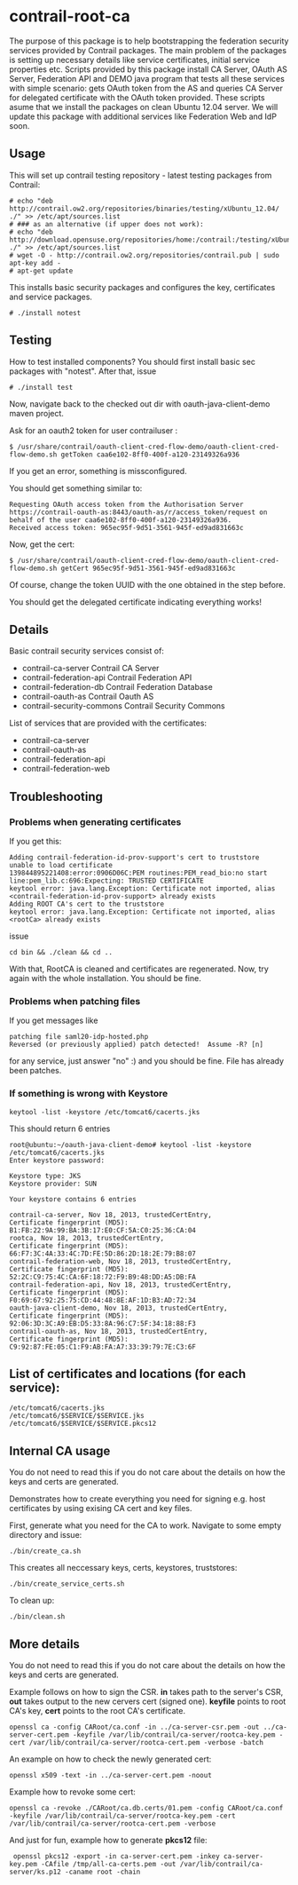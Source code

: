 contrail-root-ca
================

The purpose of this package is to help bootstrapping the federation security services provided by Contrail packages. 
The main problem of the packages is setting up necessary details like service certificates, initial service properties etc.
Scripts provided by this package install CA Server, OAuth AS Server, Federation API and DEMO java program that tests
all these services with simple scenario: gets OAuth token from the AS and queries CA Server for delegated certificate
with the OAuth token provided. These scripts asume that we install the packages on clean Ubuntu 12.04 server. We will update this package with additional services like Federation Web and IdP soon.

Usage
---------
This will set up contrail testing repository - latest testing packages from Contrail:
```
# echo "deb http://contrail.ow2.org/repositories/binaries/testing/xUbuntu_12.04/ ./" >> /etc/apt/sources.list
# ### as an alternative (if upper does not work):
# echo "deb http://download.opensuse.org/repositories/home:/contrail:/testing/xUbuntu_12.04/ ./" >> /etc/apt/sources.list 
# wget -O - http://contrail.ow2.org/repositories/contrail.pub | sudo apt-key add -
# apt-get update
```

This installs basic security packages and configures the key, certificates and service packages. 
```
# ./install notest
```
Testing
----------

How to test installed components? You should first install basic sec packages with "notest". After that, issue
```
# ./install test
```

Now, navigate back to the checked out dir with oauth-java-client-demo maven project.

Ask for an oauth2 token for user  contrailuser :
```
$ /usr/share/contrail/oauth-client-cred-flow-demo/oauth-client-cred-flow-demo.sh getToken caa6e102-8ff0-400f-a120-23149326a936
```

If you get an error, something is missconfigured.

You should get something similar to:
```
Requesting OAuth access token from the Authorisation Server https://contrail-oauth-as:8443/oauth-as/r/access_token/request on behalf of the user caa6e102-8ff0-400f-a120-23149326a936.
Received access token: 965ec95f-9d51-3561-945f-ed9ad831663c
```

Now, get the cert:
```
$ /usr/share/contrail/oauth-client-cred-flow-demo/oauth-client-cred-flow-demo.sh getCert 965ec95f-9d51-3561-945f-ed9ad831663c
```
Of course, change the token UUID with the one obtained in the step before.

You should get the delegated certificate indicating everything works!

Details
----

Basic contrail security services consist of:

* contrail-ca-server Contrail CA Server
* contrail-federation-api Contrail Federation API
* contrail-federation-db Contrail Federation Database
* contrail-oauth-as Contrail Oauth AS
* contrail-security-commons Contrail Security Commons

List of services that are provided with the certificates:
* contrail-ca-server
* contrail-oauth-as
* contrail-federation-api
* contrail-federation-web

Troubleshooting
----------

### Problems when generating certificates

If you get this:
```
Adding contrail-federation-id-prov-support's cert to truststore
unable to load certificate
139844895221408:error:0906D06C:PEM routines:PEM_read_bio:no start line:pem_lib.c:696:Expecting: TRUSTED CERTIFICATE
keytool error: java.lang.Exception: Certificate not imported, alias <contrail-federation-id-prov-support> already exists
Adding ROOT CA's cert to the truststore
keytool error: java.lang.Exception: Certificate not imported, alias <rootCa> already exists
```
issue 
```
cd bin && ./clean && cd ..
```
With that, RootCA is cleaned and certificates are regenerated. Now, try again with the whole installation. You should be fine.

### Problems when patching files

If you get messages like
```
patching file saml20-idp-hosted.php
Reversed (or previously applied) patch detected!  Assume -R? [n]
```
for any service, just answer "no" :) and you should be fine. File has already been patches.

### If something is wrong with Keystore

```
keytool -list -keystore /etc/tomcat6/cacerts.jks
```

This should return 6 entries

```
root@ubuntu:~/oauth-java-client-demo# keytool -list -keystore /etc/tomcat6/cacerts.jks 
Enter keystore password:  

Keystore type: JKS
Keystore provider: SUN

Your keystore contains 6 entries

contrail-ca-server, Nov 18, 2013, trustedCertEntry,
Certificate fingerprint (MD5): B1:FB:22:9A:99:BA:3B:17:E0:CF:5A:C0:25:36:CA:04
rootca, Nov 18, 2013, trustedCertEntry,
Certificate fingerprint (MD5): 66:F7:3C:4A:33:4C:7D:FE:5D:86:2D:18:2E:79:B8:07
contrail-federation-web, Nov 18, 2013, trustedCertEntry,
Certificate fingerprint (MD5): 52:2C:C9:75:4C:CA:6F:18:72:F9:B9:48:DD:A5:DB:FA
contrail-federation-api, Nov 18, 2013, trustedCertEntry,
Certificate fingerprint (MD5): F0:69:67:92:25:75:CD:44:48:8E:AF:1D:B3:AD:72:34
oauth-java-client-demo, Nov 18, 2013, trustedCertEntry,
Certificate fingerprint (MD5): 92:06:3D:3C:A9:EB:D5:33:8A:96:C7:5F:34:18:88:F3
contrail-oauth-as, Nov 18, 2013, trustedCertEntry,
Certificate fingerprint (MD5): C9:92:87:FE:05:C1:F9:AB:FA:A7:33:39:79:7E:C3:6F
```

List of certificates and locations (for each service):
----------

```
/etc/tomcat6/cacerts.jks
/etc/tomcat6/$SERVICE/$SERVICE.jks
/etc/tomcat6/$SERVICE/$SERVICE.pkcs12
```

Internal CA usage
----------
You do not need to read this if you do not care about the details on how the keys and certs are generated.

Demonstrates how to create everything you need for signing e.g. host certificates by using exising CA cert and key files.

First, generate what you need for the CA to work. Navigate to some empty directory and issue:
```
./bin/create_ca.sh
```
This creates all neccessary keys, certs, keystores, truststores:
```
./bin/create_service_certs.sh
```
To clean up:
```
./bin/clean.sh
```

More details
----------

You do not need to read this if you do not care about the details on how the keys and certs are generated.

Example follows on how to sign the CSR. **in** takes path to the server's CSR, **out** takes output to the new cervers cert (signed one). **keyfile** points to root CA's key, **cert** points to the root CA's certificate.
```
openssl ca -config CARoot/ca.conf -in ../ca-server-csr.pem -out ../ca-server-cert.pem -keyfile /var/lib/contrail/ca-server/rootca-key.pem -cert /var/lib/contrail/ca-server/rootca-cert.pem -verbose -batch
```

An example on how to check the newly generated cert:
```
openssl x509 -text -in ../ca-server-cert.pem -noout
```

Example how to revoke some cert:
```
openssl ca -revoke ./CARoot/ca.db.certs/01.pem -config CARoot/ca.conf -keyfile /var/lib/contrail/ca-server/rootca-key.pem -cert /var/lib/contrail/ca-server/rootca-cert.pem -verbose
```

And just for fun, example how to generate **pkcs12** file:
```
 openssl pkcs12 -export -in ca-server-cert.pem -inkey ca-server-key.pem -CAfile /tmp/all-ca-certs.pem -out /var/lib/contrail/ca-server/ks.p12 -caname root -chain
```
